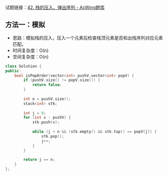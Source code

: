 试题链接：[42. 栈的压入、弹出序列 - AcWing题库](https://www.acwing.com/problem/content/description/40/)

## 方法一：模拟

- 思路：模拟栈的压入，压入一个元素后检查栈顶元素是否和出栈序列对应元素匹配。
- 时间复杂度：O(n)
- 空间复杂度：O(n)

```cpp
class Solution {
public:
    bool isPopOrder(vector<int> pushV,vector<int> popV) {
        if (pushV.size() != popV.size()) {
            return false;    
        }
        
        int n = pushV.size();
        stack<int> stk;
        
        int j = 0;
        for (int v : pushV) {
            stk.push(v);
            
            while (j < n && !stk.empty() && stk.top() == popV[j]) {
                stk.pop();
                j++;
            }
        }
        
        return j == n;
    }
};
```
